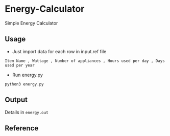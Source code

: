 # Energy-Calculator
Simple Energy Calculator

## Usage			



- Just import data for each row in input.ref file							


```
Item Name , Wattage , Number of appliances , Hours used per day , Days used per year 
```					


- Run energy.py					

```
python3 energy.py
```


## Output

Details in ```energy.out```			

## Reference			



